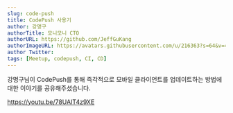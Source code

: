 ```yaml
---
slug: code-push
title: CodePush 사용기
author: 강명구
authorTitle: 모니모니 CTO
authorURL: https://github.com/JeffGuKang
authorImageURL: https://avatars.githubusercontent.com/u/216363?s=64&v=4
author Twitter:
tags: [Meetup, codepush, CI, CD]
---
```


강명구님이 CodePush를 통해 즉각적으로 모바일 클라이언트를 업데이트하는 방법에 대한 이야기를 공유해주셨습니다.

https://youtu.be/78UAlT4z9XE
